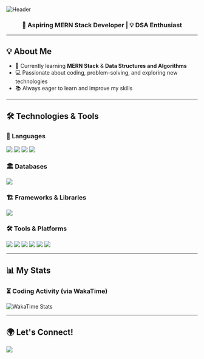 ![Header](https://capsule-render.vercel.app/api?type=waving&color=gradient&height=200&section=header&text=Building%20the%20Future%20One%20Line%20at%20a%20Time%20💻&fontSize=30&fontAlign=50&fontColor=fff)

<h3 align="center">🚀 Aspiring MERN Stack Developer | 💡 DSA Enthusiast</h3>

---

## 💡 About Me
- 🌱 Currently learning **MERN Stack** & **Data Structures and Algorithms**
- 💻 Passionate about coding, problem-solving, and exploring new technologies
- 📚 Always eager to learn and improve my skills

---

## 🛠️ Technologies & Tools

### 🚀 Languages
<p>
  <img src="https://img.shields.io/badge/JavaScript-F7DF1E?style=for-the-badge&logo=javascript&logoColor=black" />
  <img src="https://img.shields.io/badge/HTML-E34F26?style=for-the-badge&logo=html5&logoColor=white" />
  <img src="https://img.shields.io/badge/CSS-1572B6?style=for-the-badge&logo=css3&logoColor=white" />
  <img src="https://img.shields.io/badge/C-00599C?style=for-the-badge&logo=c&logoColor=white" />
</p>

### 🏛️ Databases
<p>
  <img src="https://img.shields.io/badge/MySQL-4479A1?style=for-the-badge&logo=mysql&logoColor=white" />
</p>

### 🏗️ Frameworks & Libraries
<p>
  <img src="https://img.shields.io/badge/Django-092E20?style=for-the-badge&logo=django&logoColor=green" />
</p>

### 🛠️ Tools & Platforms
<p>
  <img src="https://img.shields.io/badge/Git-F05032?style=for-the-badge&logo=git&logoColor=white" />
  <img src="https://img.shields.io/badge/GitHub-181717?style=for-the-badge&logo=github&logoColor=white" />
  <img src="https://img.shields.io/badge/VS%20Code-007ACC?style=for-the-badge&logo=visual-studio-code&logoColor=white" />
  <img src="https://img.shields.io/badge/Figma-F24E1E?style=for-the-badge&logo=figma&logoColor=white" />
  <img src="https://img.shields.io/badge/Notion-000000?style=for-the-badge&logo=notion&logoColor=white" />
  <img src="https://img.shields.io/badge/LinkedIn-0077B5?style=for-the-badge&logo=linkedin&logoColor=white" />
</p>

---

## 📊 My Stats

### ⏳ Coding Activity (via WakaTime)
![WakaTime Stats](https://github-readme-stats.vercel.app/api/wakatime?username=Seaweed_Boi&layout=compact&theme=radical)

---

## 🌍 Let's Connect!
<p>
  <a href="https://www.linkedin.com/in/harsh-pandya-pes" target="_blank">
    <img src="https://img.shields.io/badge/LinkedIn-0077B5?style=for-the-badge&logo=linkedin&logoColor=white" />
  </a>
</p>
